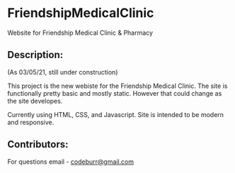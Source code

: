 # FriendshipMedicalClinic

Website for Friendship Medical Clinic & Pharmacy

## Description:

(As 03/05/21, still under construction)

This project is the new webiste for the Friendship Medical Clinic. The site is functionally pretty basic and mostly static.
However that could change as the site developes. 

Currently using HTML, CSS, and Javascript. Site is intended to be modern and responsive.

## Contributors:

For questions email - codeburr@gmail.com
